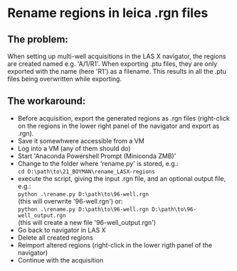 # Rename regions in  leica .rgn files

## The problem:

When setting up multi-well acquisitions in the LAS X navigator, the regions are created named e.g. 'A/1/R1'. When exporting .ptu files, they are only exported with the name (here 'R1') as a filename. This results in all the .ptu files being overwritten while exporting.

## The workaround:

* Before acquisition, export the generated regions as .rgn files (right-click on the regions in the lower right panel of the navigator and export as .rgn).
* Save it somewhwere accessible from a VM
* Log into a VM (any of them should do)
* Start 'Anaconda Powershell Prompt (Miniconda ZMB)'
* Change to the folder where 'rename.py' is stored, e.g.:  
`cd D:\path\to\21_BOYMAN\rename_LASX-regions`
* execute the script, giving the input .rgn file, and an optional output file, e.g.:  
`python .\rename.py D:\path\to\96-well.rgn`  
(this will overwrite '96-well.rgn') or:  
`python .\rename.py D:\path\to\96-well.rgn D:\path\to\96-well_output.rgn`  
(this will create a new file '96-well_output.rgn')
* Go back to navigator in LAS X
* Delete all created regions
* Reimport altered regions (right-click in the lower rigth panel of the navigator)
* Continue with the acquisition